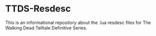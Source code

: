 # TTDS-Resdesc
This is an informational repository about the .lua resdesc files for The Walking Dead Telltale Definitive Series.
